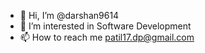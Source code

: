- 👋 Hi, I’m @darshan9614
- 👀 I’m interested in Software Development
- 📫 How to reach me patil17.dp@gmail.com

<!---
darshan9614/darshan9614 is a ✨ special ✨ repository because its `README.md` (this file) appears on your GitHub profile.
You can click the Preview link to take a look at your changes.
--->
